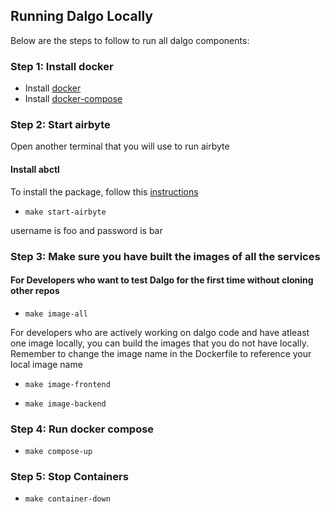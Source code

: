 ## Running Dalgo Locally
Below are the steps to follow to run all dalgo components:

### Step 1: Install docker 
- Install [docker](https://docs.docker.com/engine/install/)
- Install [docker-compose](https://docs.docker.com/compose/install/)

### Step 2: Start airbyte

Open another terminal that you will use to run airbyte

#### Install abctl

To install the package, follow this [instructions](https://github.com/airbytehq/abctl)

- `make start-airbyte`

username is foo and password is bar

### Step 3: Make sure you have built the images of all the services

#### For Developers who want to test Dalgo for the first time without cloning other repos

- `make image-all`

For developers who are actively working on dalgo code and have atleast one image locally, you can build the images that you do not have locally. Remember to change the image name in the Dockerfile to reference your local image name

- `make image-frontend`

- `make image-backend`

### Step 4: Run docker compose

- `make compose-up`

### Step 5: Stop Containers

- `make container-down`


